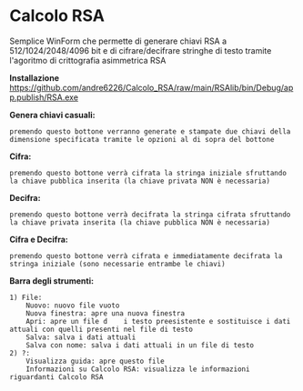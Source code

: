 # Calcolo RSA
Semplice WinForm che permette di generare chiavi RSA a 512/1024/2048/4096 bit e di cifrare/decifrare stringhe di testo tramite l'agoritmo di crittografia asimmetrica RSA



**Installazione** https://github.com/andre6226/Calcolo_RSA/raw/main/RSAlib/bin/Debug/app.publish/RSA.exe




**Genera chiavi casuali:**

	premendo questo bottone verranno generate e stampate due chiavi della dimensione specificata tramite le opzioni al di sopra del bottone  

**Cifra:**  

	premendo questo bottone verrà cifrata la stringa iniziale sfruttando la chiave pubblica inserita (la chiave privata NON è necessaria)  
	
**Decifra:** 

	premendo questo bottone verrà decifrata la stringa cifrata sfruttando la chiave privata inserita (la chiave pubblica NON è necessaria)  
	
**Cifra e Decifra:** 

	premendo questo bottone verrà cifrata e immediatamente decifrata la stringa iniziale (sono necessarie entrambe le chiavi)  
	
	

**Barra degli strumenti:**

	1) File:
		Nuovo: nuovo file vuoto  
		Nuova finestra: apre una nuova finestra  
		Apri: apre un file d	i testo preesistente e sostituisce i dati attuali con quelli presenti nel file di testo  
		Salva: salva i dati attuali  
		Salva con nome: salva i dati attuali in un file di testo  
	2) ?:
		Visualizza guida: apre questo file  
		Informazioni su Calcolo RSA: visualizza le informazioni riguardanti Calcolo RSA  




